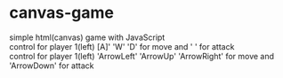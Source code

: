 # canvas-game
simple html(canvas) game with JavaScript
<br>
control for player 1(left) [A]' 'W' 'D' for move and ' ' for attack
<br>
control for player 1(left) 'ArrowLeft' 'ArrowUp' 'ArrowRight' for move and 'ArrowDown' for attack
